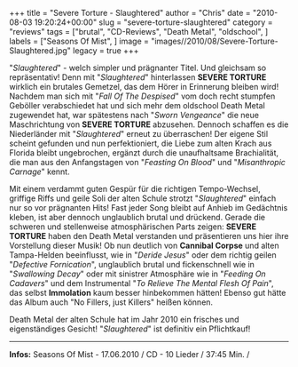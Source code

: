 +++
title = "Severe Torture - Slaughtered"
author = "Chris"
date = "2010-08-03 19:20:24+00:00"
slug = "severe-torture-slaughtered"
category = "reviews"
tags = ["brutal", "CD-Reviews", "Death Metal", "oldschool", ]
labels = ["Seasons Of Mist", ]
image = "images//2010/08/Severe-Torture-Slaughtered.jpg"
legacy = true
+++

"_Slaughtered_" - welch simpler und prägnanter Titel. Und gleichsam so repräsentativ! Denn mit "_Slaughtered_" hinterlassen **SEVERE TORTURE** wirklich ein brutales Gemetzel, das dem Hörer in Erinnerung bleiben wird! Nachdem man sich mit "_Fall Of The Despised_" vom doch recht stumpfen Geböller verabschiedet hat und sich mehr dem oldschool Death Metal zugewendet hat, war spätestens nach "_Sworn Vengeance_" die neue Maschrichtung von **SEVERE TORTURE** abzusehen. Dennoch schaffen es die Niederländer mit "_Slaughtered_" erneut zu überraschen! Der eigene Stil scheint gefunden und nun perfektioniert, die Liebe zum alten Krach aus Florida bleibt ungebrochen, ergänzt durch die unaufhaltsame Brachialität, die man aus den Anfangstagen von "_Feasting On Blood_" und "_Misanthropic Carnage_" kennt.

Mit einem verdammt guten Gespür für die richtigen Tempo-Wechsel, griffige Riffs und geile Soli der alten Schule strotzt "_Slaughtered_" einfach nur so vor prägnanten Hits! Fast jeder Song bleibt auf Anhieb im Gedächtnis kleben, ist aber dennoch unglaublich brutal und drückend. Gerade die schweren und stellenweise atmosphärischen Parts zeigen: **SEVERE TORTURE** haben den Death Metal verstanden und präsentieren uns hier ihre Vorstellung dieser Musik! Ob nun deutlich von **Cannibal Corpse** und alten Tampa-Helden beeinflusst, wie in "_Deride Jesus_" oder dem richtig geilen "_Defective Fornication_", unglaublich brutal und fickenschnell wie in "_Swallowing Decay_" oder mit sinistrer Atmosphäre wie in "_Feeding On Cadavers_" und dem Instrumental "_To Relieve The Mental Flesh Of Pain_", das selbst **Immolation** kaum besser hinbekommen hätten! Ebenso gut hätte das Album auch "No Fillers, just Killers" heißen können.

Death Metal der alten Schule hat im Jahr 2010 ein frisches und eigenständiges Gesicht! "_Slaughtered_" ist definitiv ein Pflichtkauf!





---
**Infos:**
Seasons Of Mist - 17.06.2010 / 
CD - 10 Lieder / 37:45 Min. / 

